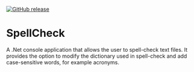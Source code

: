 [![GitHub release](https://img.shields.io/github/release/SamuelSVD/SpellCheck.svg)](../../releases/latest)

# SpellCheck
A .Net console application that allows the user to spell-check text files.
It provides the option to modify the dictionary used in spell-check and add case-sensitive words, for example acronyms.